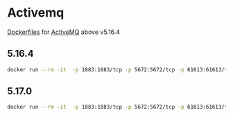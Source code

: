 # Activemq
[Dockerfiles](https://github.com/DiniFarb/activemq) for [ActiveMQ](https://activemq.apache.org/components/classic/download/) above v5.16.4

## 5.16.4

```bash
docker run --rm -it  -p 1883:1883/tcp -p 5672:5672/tcp -p 61613:61613/tcp -p 61614:61614/tcp -p 61616:61616/tcp -p 8161:8161/tcp dinifarb/activemq:5.16.4
```

## 5.17.0

```bash
docker run --rm -it  -p 1883:1883/tcp -p 5672:5672/tcp -p 61613:61613/tcp -p 61614:61614/tcp -p 61616:61616/tcp -p 8161:8161/tcp dinifarb/activemq:5.17.0
```
